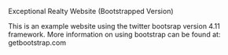 Exceptional Realty Website (Bootstrapped Version)

This is an example website using the twitter bootsrap version 4.11 framework.
More information on using bootstrap can be found at:
getbootstrap.com
